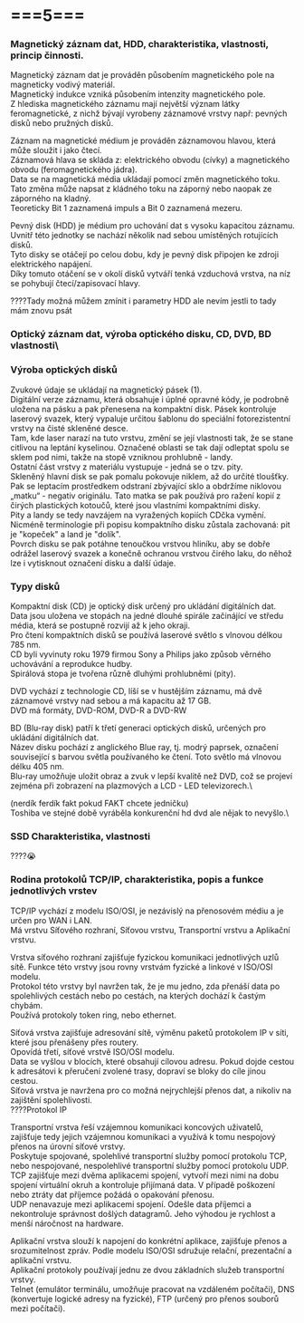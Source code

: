 # ===5===
### Magnetický záznam dat, HDD, charakteristika, vlastnosti, princip činnosti.
Magnetický záznam dat je prováděn působením magnetického pole na magneticky vodivý materiál.\
Magnetický indukce vzniká působením intenzity magnetického pole.\
Z hlediska magnetického záznamu mají největší význam látky feromagnetické, z nichž bývají vyrobeny záznamové vrstvy např: pevných disků nebo pružných disků.

Záznam na magnetické médium je prováděn záznamovou hlavou, která může sloužit i jako čtecí.\
Záznamová hlava se skláda z: elektrického obvodu (cívky) a magnetického obvodu (feromagnetického jádra).\
Data se na magnetická média ukládají pomocí změn magnetického toku.\
Tato změna může napsat z kládného toku na záporný nebo naopak ze záporného na kladný.\
Teoreticky Bit 1 zaznamená impuls a Bit 0 zaznamená mezeru.

Pevný disk (HDD) je médium pro uchování dat s vysoku kapacitou záznamu.\
Uvnitř této jednotky se nachází několik nad sebou umístěných rotujících disků.\
Tyto disky se otáčejí po celou dobu, kdy je pevný disk připojen ke zdroji elektrického napájení.\
Díky tomuto otáčení se v okolí disků vytváří tenká vzduchová vrstva, na níz se pohybují čtecí/zapisovací hlavy.

????Tady možná můžem zmínit i parametry HDD ale nevím jestli to tady mám znovu psát

### Optický záznam dat, výroba optického disku, CD, DVD, BD vlastnosti\

### Výroba optických disků
Zvukové údaje se ukládají na magnetický pásek (1).\
Digitální verze záznamu, která obsahuje i úplné opravné kódy, je podrobně uložena na pásku a pak přenesena na kompaktní disk. Pásek kontroluje laserový svazek, který vypaluje určitou šablonu do speciální fotorezistentní vrstvy na čisté skleněné desce.\
Tam, kde laser narazí na tuto vrstvu, změní se její vlastnosti tak, že se stane citlivou na leptání kyselinou. Označené oblasti se tak dají odleptat spolu se sklem pod nimi, takže na stopě vzniknou prohlubně - landy.\
Ostatní část vrstvy z materiálu vystupuje - jedná se o tzv. pity.\
Skleněný hlavní disk se pak pomalu pokovuje niklem, až do určité tloušťky.\
Pak se leptacím prostředkem odstraní zbývající sklo a obdržíme niklovou „matku“ - negativ originálu. Tato matka se pak používá pro ražení kopií z čirých plastických kotoučů, které jsou vlastními kompaktními disky.\
Pity a landy se tedy navzájem na vyražených kopiích CDčka vymění. Nicméně terminologie při popisu kompaktního disku zůstala zachovaná: pit je "kopeček" a land je "dolík".\
Povrch disku se pak potáhne tenoučkou vrstvou hliníku, aby se dobře odrážel laserový svazek a konečně ochranou vrstvou čirého laku, do něhož lze i vytisknout označení disku a další údaje.

### Typy disků
Kompaktní disk (CD) je optický disk určený pro ukládání digitálních dat.\
Data jsou uložena ve stopách na jedné dlouhé spirále začinájící ve středu média, která se postupně rozvijí až k jeho okraji.\
Pro čtení kompaktních disků se používá laserové světlo s vlnovou délkou 785 nm.\
CD byli vyvinuty roku 1979 firmou Sony a Philips jako způsob věrného uchovávání a reprodukce hudby.\
Spirálová stopa je tvořena různě dluhými prohlubněmi (pity).

DVD vychází z technologie CD, líší se v hustějším záznamu, má dvě záznamové vrstvy nad sebou a má kapacitu až 17 GB.\
DVD má formáty, DVD-ROM, DVD-R a DVD-RW

BD (Blu-ray disk) patří k třetí generaci optických disků, určených pro ukládání digitálních dat.\
Název disku pochází z anglického Blue ray, tj. modrý paprsek, označení související s barvou světla používaného ke čtení. Toto světlo má vlnovou délku 405 nm.\
Blu-ray umožňuje uložit obraz a zvuk v lepší kvalitě než DVD, což se projeví zejména při zobrazení na plazmových a LCD - LED televizorech.\

(nerdík ferdík fakt pokud FAKT chcete jedničku)\
Toshiba ve stejné době vyráběla konkurenční hd dvd ale nějak to nevyšlo.\

### SSD Charakteristika, vlastnosti
????😭

### Rodina protokolů TCP/IP, charakteristika, popis a funkce jednotlivých vrstev
TCP/IP vychází z modelu ISO/OSI, je nezávislý na přenosovém médiu a je určen pro WAN i LAN.\
Má vrstvu Síťového rozhraní, Síťovou vrstvu, Transportní vrstvu a Aplikační vrstvu.

Vrstva síťového rozhraní zajišťuje fyzickou komunikaci jednotlivých uzlů sítě. Funkce této vrstvy jsou rovny vrstvám fyzické a linkové v ISO/OSI modelu.\
Protokol této vrstvy byl navržen tak, že je mu jedno, zda přenáší data po spolehlivých cestách nebo po cestách, na kterých dochází k častým chybám.\
Používá protokoly token ring, nebo ethernet.

Síťová vrstva zajišťuje adresování sítě, výměnu paketů protokolem IP v síti, které jsou přenášeny přes routery.\
Opovídá třetí, síťové vrstvě ISO/OSI modelu.\
Data se vyšlou v blocích, které obsahují cílovou adresu. Pokud dojde cestou k adresátovi k přeručení zvolené trasy, dopraví se bloky do cíle jinou cestou.\
Síťová vrstva je navržena pro co možná nejrychlejší přenos dat, a nikoliv na zajištění spolehlivosti.\
????Protokol IP

Transportní vrstva řeší vzájemnou komunikaci koncových uživatelů, zajišťuje tedy jejich vzájemnou komunikaci a využívá k tomu nespojový přenos na úrovní síťové vrstvy.\
Poskytuje spojované, spolehlivé transportní služby pomocí protokolu TCP, nebo nespojované, nespolehlivé transportní služby pomocí protokolu UDP.\
TCP zajišťuje mezi dvěma aplikacemi spojení, vytvoří mezi nimi na dobu spojení virtuální okruh a kontroluje přijímaná data. V případě poškození nebo ztráty dat příjemce požádá o opakování přenosu.\
UDP nenavazuje mezi aplikacemi spojení. Odešle data příjemci a nekontroluje správnost došlých datagramů. Jeho výhodou je rychlost a menší náročnost na hardware.

Aplikační vrstva slouží k napojení do konkrétní aplikace, zajišťuje přenos a srozumitelnost zpráv. Podle modelu ISO/OSI sdružuje relační, prezentační a aplikační vrstvu.\
Aplikační protokoly používají jednu ze dvou základních služeb transportní vrstvy.\
Telnet (emulátor terminálu, umožňuje pracovat na vzdáleném počítači), DNS (konvertuje logické adresy na fyzické), FTP (určený pro přenos souborů mezi počítači).
